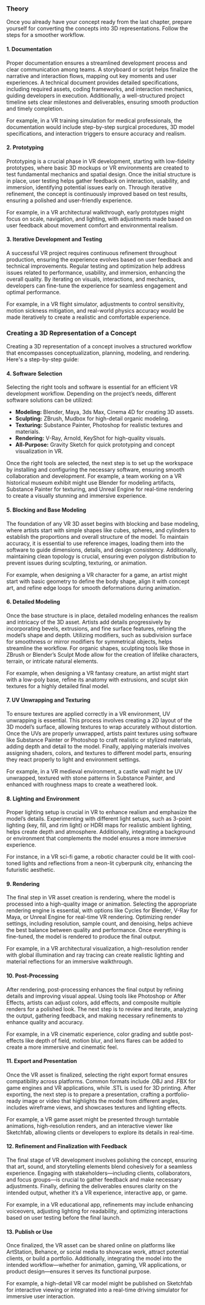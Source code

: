 ### Theory

Once you already have your concept ready from the last chapter, prepare yourself for converting the concepts into 3D representations. Follow the steps for a smoother workflow.

#### 1. Documentation

Proper documentation ensures a streamlined development process and clear communication among teams. A storyboard or script helps finalize the narrative and interaction flows, mapping out key moments and user experiences. A technical document provides detailed specifications, including required assets, coding frameworks, and interaction mechanics, guiding developers in execution. Additionally, a well-structured project timeline sets clear milestones and deliverables, ensuring smooth production and timely completion. 

For example, in a VR training simulation for medical professionals, the documentation would include step-by-step surgical procedures, 3D model specifications, and interaction triggers to ensure accuracy and realism.

#### 2. Prototyping

Prototyping is a crucial phase in VR development, starting with low-fidelity prototypes, where basic 3D mockups or VR environments are created to test fundamental mechanics and spatial design. Once the initial structure is in place, user testing helps gather feedback on interaction, usability, and immersion, identifying potential issues early on. Through iterative refinement, the concept is continuously improved based on test results, ensuring a polished and user-friendly experience.

For example, in a VR architectural walkthrough, early prototypes might focus on scale, navigation, and lighting, with adjustments made based on user feedback about movement comfort and environmental realism.

#### 3. Iterative Development and Testing

A successful VR project requires continuous refinement throughout production, ensuring the experience evolves based on user feedback and technical improvements. Regular testing and optimization help address issues related to performance, usability, and immersion, enhancing the overall quality. By iterating on visuals, interactions, and mechanics, developers can fine-tune the experience for seamless engagement and optimal performance.

For example, in a VR flight simulator, adjustments to control sensitivity, motion sickness mitigation, and real-world physics accuracy would be made iteratively to create a realistic and comfortable experience.

### Creating a 3D Representation of a Concept

Creating a 3D representation of a concept involves a structured workflow that encompasses conceptualization, planning, modeling, and rendering. Here's a step-by-step guide:

#### 4. Software Selection

Selecting the right tools and software is essential for an efficient VR development workflow. Depending on the project’s needs, different software solutions can be utilized:

- **Modeling:** Blender, Maya, 3ds Max, Cinema 4D for creating 3D assets.
- **Sculpting:** ZBrush, Mudbox for high-detail organic modeling.
- **Texturing:** Substance Painter, Photoshop for realistic textures and materials.
- **Rendering:** V-Ray, Arnold, KeyShot for high-quality visuals.
- **All-Purpose:** Gravity Sketch for quick prototyping and concept visualization in VR.

Once the right tools are selected, the next step is to set up the workspace by installing and configuring the necessary software, ensuring smooth collaboration and development. For example, a team working on a VR historical museum exhibit might use Blender for modeling artifacts, Substance Painter for texturing, and Unreal Engine for real-time rendering to create a visually stunning and immersive experience.

#### 5. Blocking and Base Modeling

The foundation of any VR 3D asset begins with blocking and base modeling, where artists start with simple shapes like cubes, spheres, and cylinders to establish the proportions and overall structure of the model. To maintain accuracy, it is essential to use reference images, loading them into the software to guide dimensions, details, and design consistency. Additionally, maintaining clean topology is crucial, ensuring even polygon distribution to prevent issues during sculpting, texturing, or animation.

For example, when designing a VR character for a game, an artist might start with basic geometry to define the body shape, align it with concept art, and refine edge loops for smooth deformations during animation.

#### 6. Detailed Modeling

Once the base structure is in place, detailed modeling enhances the realism and intricacy of the 3D asset. Artists add details progressively by incorporating bevels, extrusions, and fine surface features, refining the model’s shape and depth. Utilizing modifiers, such as subdivision surface for smoothness or mirror modifiers for symmetrical objects, helps streamline the workflow. For organic shapes, sculpting tools like those in ZBrush or Blender’s Sculpt Mode allow for the creation of lifelike characters, terrain, or intricate natural elements.

For example, when designing a VR fantasy creature, an artist might start with a low-poly base, refine its anatomy with extrusions, and sculpt skin textures for a highly detailed final model.

#### 7. UV Unwrapping and Texturing

To ensure textures are applied correctly in a VR environment, UV unwrapping is essential. This process involves creating a 2D layout of the 3D model’s surface, allowing textures to wrap accurately without distortion. Once the UVs are properly unwrapped, artists paint textures using software like Substance Painter or Photoshop to craft realistic or stylized materials, adding depth and detail to the model. Finally, applying materials involves assigning shaders, colors, and textures to different model parts, ensuring they react properly to light and environment settings.

For example, in a VR medieval environment, a castle wall might be UV unwrapped, textured with stone patterns in Substance Painter, and enhanced with roughness maps to create a weathered look.

#### 8. Lighting and Environment

Proper lighting setup is crucial in VR to enhance realism and emphasize the model’s details. Experimenting with different light setups, such as 3-point lighting (key, fill, and rim light) or HDRI maps for realistic ambient lighting, helps create depth and atmosphere. Additionally, integrating a background or environment that complements the model ensures a more immersive experience.

For instance, in a VR sci-fi game, a robotic character could be lit with cool-toned lights and reflections from a neon-lit cyberpunk city, enhancing the futuristic aesthetic.

#### 9. Rendering

The final step in VR asset creation is rendering, where the model is processed into a high-quality image or animation. Selecting the appropriate rendering engine is essential, with options like Cycles for Blender, V-Ray for Maya, or Unreal Engine for real-time VR rendering. Optimizing render settings, including resolution, sample count, and denoising, helps achieve the best balance between quality and performance. Once everything is fine-tuned, the model is rendered to produce the final output.

For example, in a VR architectural visualization, a high-resolution render with global illumination and ray tracing can create realistic lighting and material reflections for an immersive walkthrough.

#### 10. Post-Processing

After rendering, post-processing enhances the final output by refining details and improving visual appeal. Using tools like Photoshop or After Effects, artists can adjust colors, add effects, and composite multiple renders for a polished look. The next step is to review and iterate, analyzing the output, gathering feedback, and making necessary refinements to enhance quality and accuracy.

For example, in a VR cinematic experience, color grading and subtle post-effects like depth of field, motion blur, and lens flares can be added to create a more immersive and cinematic feel.

#### 11. Export and Presentation

Once the VR asset is finalized, selecting the right export format ensures compatibility across platforms. Common formats include .OBJ and .FBX for game engines and VR applications, while .STL is used for 3D printing. After exporting, the next step is to prepare a presentation, crafting a portfolio-ready image or video that highlights the model from different angles, includes wireframe views, and showcases textures and lighting effects.

For example, a VR game asset might be presented through turntable animations, high-resolution renders, and an interactive viewer like Sketchfab, allowing clients or developers to explore its details in real-time.

#### 12. Refinement and Finalization with Feedback

The final stage of VR development involves polishing the concept, ensuring that art, sound, and storytelling elements blend cohesively for a seamless experience. Engaging with stakeholders—including clients, collaborators, and focus groups—is crucial to gather feedback and make necessary adjustments. Finally, defining the deliverables ensures clarity on the intended output, whether it’s a VR experience, interactive app, or game.

For example, in a VR educational app, refinements may include enhancing voiceovers, adjusting lighting for readability, and optimizing interactions based on user testing before the final launch.

#### 13. Publish or Use

Once finalized, the VR asset can be shared online on platforms like ArtStation, Behance, or social media to showcase work, attract potential clients, or build a portfolio. Additionally, integrating the model into the intended workflow—whether for animation, gaming, VR applications, or product design—ensures it serves its functional purpose.

For example, a high-detail VR car model might be published on Sketchfab for interactive viewing or integrated into a real-time driving simulator for immersive user interaction.

